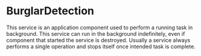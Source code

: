 # BurglarDetection

This service is an application component used to perform a running task in background. This service can run in the background indefinitely, even if component that started the service is destroyed. Usually a service always performs a single operation and stops itself once intended task is complete.
